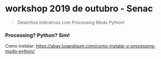 # workshop 2019 de outubro - Senac

> Desenhos interativos com Processing Modo Python!

### Processing? Python? Sim!

Como instalar: https://abav.lugaralgum.com/como-instalar-o-processing-modo-python/

